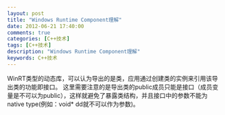 ```yaml
---
layout: post
title: "Windows Runtime Component理解"
date: 2012-06-21 17:40:00 
comments: true
categories: [C++技术]
tags: [C++技术]
description: "Windows Runtime Component理解"
keywords: C++技术
---
```


  WinRT类型的动态库，可以认为导出的是类，应用通过创建类的实例来引用该导出类的功能即接口。
  这里需要注意的是导出类的public成员只能是接口（成员变量是不可以为public），这样就避免了暴露类结构，并且接口中的参数不能为native type(例如：void* dd就不可以作为参数)。
